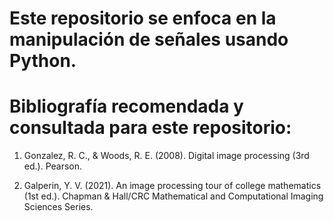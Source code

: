 # Este repositorio se enfoca en la manipulación de señales usando Python.
# Bibliografía recomendada y consultada para este repositorio:

1) Gonzalez, R. C., & Woods, R. E. (2008). Digital image processing (3rd ed.). Pearson.

2) Galperin, Y. V. (2021). An image processing tour of college mathematics (1st ed.). Chapman & Hall/CRC Mathematical and Computational Imaging Sciences Series. 
